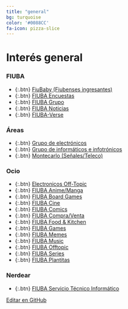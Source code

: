 ```yaml
---
title: "general"
bg: turquoise
color: '#0088CC'
fa-icon: pizza-slice
---
```

# Interés general

<!---
No poner los links de t.joinchat directamente,
usar https://www.protectyourlinks.com/ para obtener
un link corto protegido por captcha
-->

### FIUBA

*  {:.btn} [FiuBaby (Fiubenses ingresantes)](https://www.proyl.com/BPyN12fz4)
*  {:.btn} [FIUBA Encuestas](https://www.proyl.com/Z489bvwVJ)
*  {:.btn} [FIUBA Grupo](https://www.proyl.com/Z0P70nzQg)
*  {:.btn} [FIUBA Noticias](http://t.me/FIUBA_Noticias)
*  {:.btn} [FIUBA-Verse](https://www.proyl.com/g92AxYcK1)

### Áreas

* {:.btn}  [Grupo de electrónicos](https://www.proyl.com/XYcy5L7c9)
* {:.btn}  [Grupo de informáticos e infotrónicos](https://www.proyl.com/yKn9rEE52)
* {:.btn}  [Montecarlo (Señales/Teleco)](https://www.proyl.com/5rYT1kiY9)

### Ocio
* {:.btn}  [Electronicos Off-Topic](https://www.proyl.com/04a9yCQZi)
* {:.btn}  [FIUBA Anime/Manga](https://www.proyl.com/gCB22A7sn)
* {:.btn}  [FIUBA Board Games](https://www.proyl.com/8I4fvMB9m)
* {:.btn}  [FIUBA Cine](https://www.proyl.com/dAJrj460R)
* {:.btn}  [FIUBA Comics](https://www.proyl.com/M1By1Cn6p)
* {:.btn}  [FIUBA Compra/Venta](https://www.proyl.com/01AdST1za)
* {:.btn}  [FIUBA Food & Kitchen](https://www.proyl.com/P1Moi43Wc)
* {:.btn}  [FIUBA Games](https://www.proyl.com/wsMAL890c)
* {:.btn}  [FIUBA Memes](https://t.me/FIUBA_Memes)
* {:.btn}  [FIUBA Music](https://www.proyl.com/EcmGFc356)
* {:.btn}  [FIUBA Offtopic](https://www.proyl.com/Au5PcmZ24)
* {:.btn}  [FIUBA Series](https://www.proyl.com/10x5ECBob)
* {:.btn}  [FIUBA Plantitas](https://www.proyl.com/nc5VPn8J0)


### Nerdear

* {:.btn}  [FIUBA Servicio Técnico Informático](https://www.proyl.com/6qdsN3Q6X)


<span class="editongithub">
	<a href="{{site.github.repository_url}}/blob/master/{{page.path}}">
		<i class="fas fa-pen"></i> Editar en GitHub
	</a>
</span>
